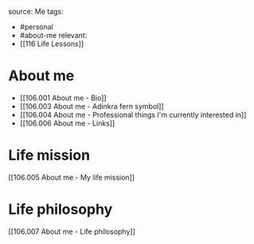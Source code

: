source: Me
tags:
- #personal 
- #about-me
relevant:
- [[116 Life Lessons]]

# About me
- [[106.001 About me - Bio]]
- [[106.003 About me - Adinkra fern symbol]]
- [[106.004 About me - Professional things I'm currently interested in]]
- [[106.006 About me - Links]]

# Life mission
[[106.005 About me - My life mission]]

# Life philosophy
[[106.007 About me - Life philosophy]]